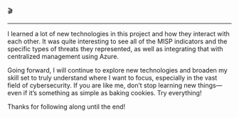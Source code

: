 🎬

<hr>

<p>
    I learned a lot of new technologies in this project and how they interact with each other. It was quite interesting to see all of the MISP indicators and the specific types of threats they represented, as well as integrating that with centralized management using Azure. 
</p>

<p>
    Going forward, I will continue to explore new technologies and broaden my skill set to truly understand where I want to focus, especially in the vast field of cybersecurity. If you are like me, don’t stop learning new things—even if it’s something as simple as baking cookies. Try everything! 
</p>

<p>
    Thanks for following along until the end!
</p>

